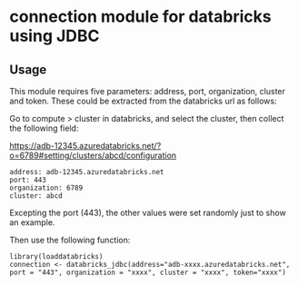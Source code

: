 # connection module for databricks using JDBC

## Usage

This module requires five parameters: address, port, organization, cluster and token. These could be extracted from the databricks url as follows:

Go to compute > cluster in databricks, and select the cluster, then collect the following field:

https://adb-12345.azuredatabricks.net/?o=6789#setting/clusters/abcd/configuration


```
address: adb-12345.azuredatabricks.net
port: 443
organization: 6789
cluster: abcd
```

Excepting the port (443), the other values were set randomly just to show an example.

Then use the following function:


```console
library(loaddatabricks)
connection <- databricks_jdbc(address="adb-xxxx.azuredatabricks.net", port = "443", organization = "xxxx", cluster = "xxxx", token="xxxx")
```